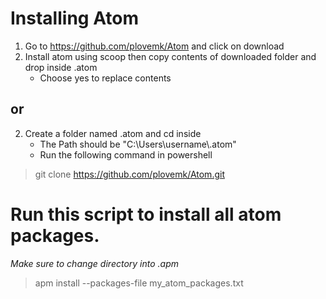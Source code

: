 # Installing Atom
  1. Go to https://github.com/plovemk/Atom and click on download
  2. Install atom using scoop then copy contents of downloaded folder and drop inside .atom
      * Choose yes to replace contents

  ## or


  2. Create a folder named .atom and cd inside
      * The Path should be "C:\\Users\\username\\.atom"
      * Run the following command in powershell

  >git clone https://github.com/plovemk/Atom.git


# Run this script to install all atom packages.
*Make sure to change directory into .apm*
>apm install --packages-file my_atom_packages.txt
